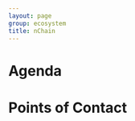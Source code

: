 ```yaml
---
layout: page
group: ecosystem
title: nChain
---
```



Agenda
======


Points of Contact
=================

